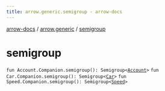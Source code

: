 ```yaml
---
title: arrow.generic.semigroup - arrow-docs
---
```


[arrow-docs](../index.html) / [arrow.generic](index.html) / [semigroup](./semigroup.html)

# semigroup

`fun Account.Companion.semigroup(): Semigroup<`[`Account`](-account/index.html)`>`
`fun Car.Companion.semigroup(): Semigroup<`[`Car`](-car/index.html)`>`
`fun Speed.Companion.semigroup(): Semigroup<`[`Speed`](-speed/index.html)`>`